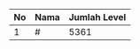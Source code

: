 | No | Nama            | Jumlah Level |
|----|-----------------|--------------|
| 1  | #    |    5361        |
